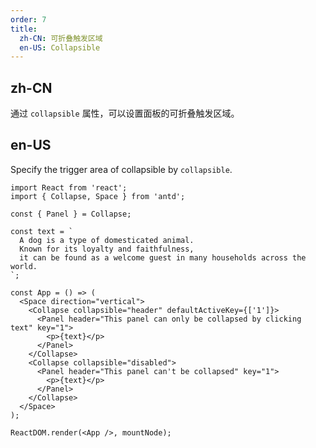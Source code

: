 ```yaml
---
order: 7
title:
  zh-CN: 可折叠触发区域
  en-US: Collapsible
---
```


## zh-CN

通过 `collapsible` 属性，可以设置面板的可折叠触发区域。

## en-US

Specify the trigger area of collapsible by `collapsible`.

```tsx
import React from 'react';
import { Collapse, Space } from 'antd';

const { Panel } = Collapse;

const text = `
  A dog is a type of domesticated animal.
  Known for its loyalty and faithfulness,
  it can be found as a welcome guest in many households across the world.
`;

const App = () => (
  <Space direction="vertical">
    <Collapse collapsible="header" defaultActiveKey={['1']}>
      <Panel header="This panel can only be collapsed by clicking text" key="1">
        <p>{text}</p>
      </Panel>
    </Collapse>
    <Collapse collapsible="disabled">
      <Panel header="This panel can't be collapsed" key="1">
        <p>{text}</p>
      </Panel>
    </Collapse>
  </Space>
);

ReactDOM.render(<App />, mountNode);
```

<style>
[data-theme="compact"] p, p {
  margin: 0;
}
#components-collapse-demo-collapsible .ant-space {
  width: 100%;
}
</style>
